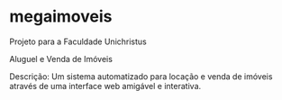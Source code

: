 # megaimoveis
Projeto para a Faculdade Unichristus

Aluguel e Venda de Imóveis

Descrição: 
Um sistema automatizado para locação e venda de imóveis através de uma interface web amigável e interativa.
